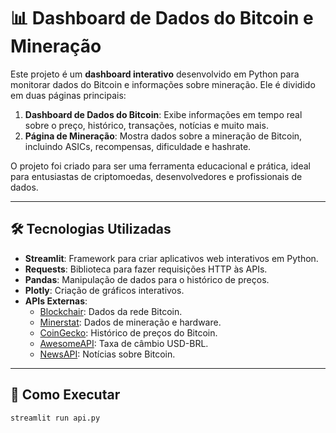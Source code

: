 # 📊 Dashboard de Dados do Bitcoin e Mineração

Este projeto é um **dashboard interativo** desenvolvido em Python para monitorar dados do Bitcoin e informações sobre mineração. Ele é dividido em duas páginas principais:

1. **Dashboard de Dados do Bitcoin**: Exibe informações em tempo real sobre o preço, histórico, transações, notícias e muito mais.
2. **Página de Mineração**: Mostra dados sobre a mineração de Bitcoin, incluindo ASICs, recompensas, dificuldade e hashrate.

O projeto foi criado para ser uma ferramenta educacional e prática, ideal para entusiastas de criptomoedas, desenvolvedores e profissionais de dados.

---

## 🛠️ Tecnologias Utilizadas

- **Streamlit**: Framework para criar aplicativos web interativos em Python.
- **Requests**: Biblioteca para fazer requisições HTTP às APIs.
- **Pandas**: Manipulação de dados para o histórico de preços.
- **Plotly**: Criação de gráficos interativos.
- **APIs Externas**:
  - [Blockchair](https://blockchair.com/api): Dados da rede Bitcoin.
  - [Minerstat](https://minerstat.com/api): Dados de mineração e hardware.
  - [CoinGecko](https://www.coingecko.com/en/api): Histórico de preços do Bitcoin.
  - [AwesomeAPI](https://docs.awesomeapi.com.br/api-de-moedas): Taxa de câmbio USD-BRL.
  - [NewsAPI](https://newsapi.org/): Notícias sobre Bitcoin.

---




## 🚀 Como Executar


   ```bash
   streamlit run api.py

